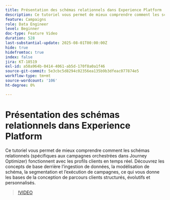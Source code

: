 ```yaml
---
title: Présentation des schémas relationnels dans Experience Platform
description: Ce tutoriel vous permet de mieux comprendre comment les schémas relationnels (spécifiques aux campagnes orchestrées dans Journey Optimizer) fonctionnent avec les profils clients en temps réel. Découvrez les concepts de base derrière l’ingestion de données, la modélisation de schéma, la segmentation et l’exécution de campagnes, ce qui vous donne les bases de la conception de parcours clients structurés, évolutifs et personnalisés.
feature: Campaigns
role: Data Engineer
level: Beginner
doc-type: Feature Video
duration: 528
last-substantial-update: 2025-08-01T00:00:00Z
hide: true
hidefromtoc: true
index: false
jira: KT-18519
exl-id: a58a964b-0414-4061-ab5d-170f8a0a1f46
source-git-commit: 5e3cbc5d8294c02356ea135b9b3dfeac077874e5
workflow-type: tm+mt
source-wordcount: '106'
ht-degree: 0%

---
```


# Présentation des schémas relationnels dans Experience Platform

Ce tutoriel vous permet de mieux comprendre comment les schémas relationnels (spécifiques aux campagnes orchestrées dans Journey Optimizer) fonctionnent avec les profils clients en temps réel. Découvrez les concepts de base derrière l’ingestion de données, la modélisation de schéma, la segmentation et l’exécution de campagnes, ce qui vous donne les bases de la conception de parcours clients structurés, évolutifs et personnalisés.

>[!VIDEO](https://video.tv.adobe.com/v/3470216/?learn=on&enablevpops&captions=fre_fr)
